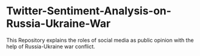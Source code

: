 # Twitter-Sentiment-Analysis-on-Russia-Ukraine-War
This Repository explains the roles of social media as public opinion with the help of Russia-Ukraine war conflict.
